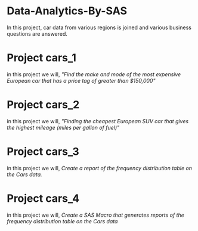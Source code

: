 # Data-Analytics-By-SAS
In this project, car data from various regions is joined and various business questions are answered.
# Project cars_1
in this project we will, 
_"Find the make and mode of the most expensive European car that has a price tag of greater than $150,000"_
# Project cars_2
in this project we will, 
_"Finding the cheapest European SUV car that gives the highest mileage (miles per gallon of fuel)"_
# Project cars_3
in this project we will, 
_Create a report of the frequency distribution table on the Cars data._
# Project cars_4
in this project we will, 
_Create a SAS Macro that generates reports of the frequency distribution table on the Cars data_

